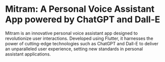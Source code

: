 # Mitram: A Personal Voice Assistant App powered by ChatGPT and Dall-E

 Mitram is an innovative personal voice assistant app designed to revolutionize user interactions.
 Developed using Flutter, it harnesses the power of cutting-edge technologies such as ChatGPT and Dall-E to deliver an
unparalleled user experience, setting new standards in personal assistant applications.

